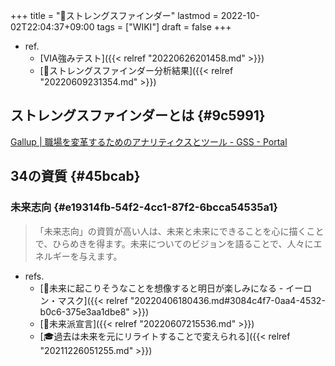 +++
title = "📝ストレングスファインダー"
lastmod = 2022-10-02T22:04:37+09:00
tags = ["WIKI"]
draft = false
+++

-   ref.
    -   [VIA強みテスト]({{< relref "20220626201458.md" >}})
    -   [🦊ストレングスファインダー分析結果]({{< relref "20220609231354.md" >}})


## ストレングスファインダーとは {#9c5991}

[Gallup | 職場を変革するためのアナリティクスとツール - GSS - Portal](https://my.gallup.com/_Portal/Component?gssClientId=dduOMXW7d71AS3U_2BFMiMY8EiRX0WxJVn_2FHNUkaHb4okdayR4Pz6_2BetryXCC5aLQ2&gssComponentId=6872#/summary)


## 34の資質 {#45bcab}


### 未来志向 {#e19314fb-54f2-4cc1-87f2-6bcca54535a1}

> 「未来志向」の資質が高い人は、未来と未来にできることを心に描くことで、ひらめきを得ます。未来についてのビジョンを語ることで、人々にエネルギーを与えます。

-   refs.
    -   [📜未来に起こりそうなことを想像すると明日が楽しみになる - イーロン・マスク]({{< relref "20220406180436.md#3084c4f7-0aa4-4532-b0c6-375e3aa1dbe8" >}})
    -   [📝未来派宣言]({{< relref "20220607215536.md" >}})
    -   [🎓過去は未来を元にリライトすることで変えられる]({{< relref "20211226051255.md" >}})
